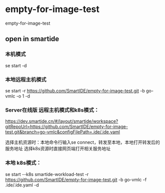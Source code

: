 # empty-for-image-test
empty-for-image-test

## open in smartide

### 本机模式

se start -d

### 本地远程主机模式

se start -r https://github.com/SmartIDE/empty-for-image-test.git -b go-vmlc -o 1 -d

### Server在线版 远程主机模式和k8s模式：

https://dev.smartide.cn/#/layout/smartide/workspace?gitRepoUrl=https://github.com/SmartIDE/empty-for-image-test.git&branch=go-vmlc&configFilePath=.ide/.ide.yaml

选择主机资源时：本地命令行输入se connect，转发至本地，本地打开转发后的服务地址
选择k8s资源时直接网页端打开相关服务地址

### 本地 k8s模式：

se start --k8s smartide-workload-test -r https://github.com/SmartIDE/empty-for-image-test.git -b go-vmlc -f .ide/.ide.yaml -d

